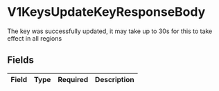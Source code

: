 # V1KeysUpdateKeyResponseBody

The key was successfully updated, it may take up to 30s for this to take effect in all regions


## Fields

| Field       | Type        | Required    | Description |
| ----------- | ----------- | ----------- | ----------- |